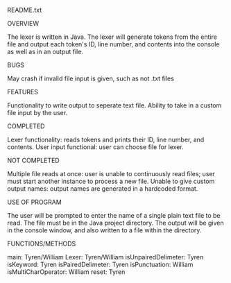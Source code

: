README.txt

OVERVIEW

The lexer is written in Java. The lexer will generate tokens from the entire file and output each token's ID, line number, and contents into the console as well as in an output file.

BUGS

May crash if invalid file input is given, such as not .txt files

FEATURES

Functionality to write output to seperate text file.
Ability to take in a custom file input by the user.

COMPLETED

Lexer functionality: reads tokens and prints their ID, line number, and contents.
User input functional: user can choose file for lexer.

NOT COMPLETED

Multiple file reads at once: user is unable to continuously read files; user must start another instance to process a new file.
Unable to give custom output names: output names are generated in a hardcoded format.

USE OF PROGRAM

The user will be prompted to enter the name of a single plain text file to be read. The file must be in the Java project directory. The output will be given in the console window, and also written to a file within the directory.

FUNCTIONS/METHODS

main: 	Tyren/William
Lexer:	Tyren/William
isUnpairedDelimeter:	Tyren
isKeyword:		Tyren
isPairedDelimeter:	Tyren
isPunctuation:	William
isMultiCharOperator:	William
reset:	Tyren

